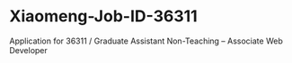 # Xiaomeng-Job-ID-36311
Application for 36311 / Graduate Assistant Non-Teaching – Associate Web Developer
